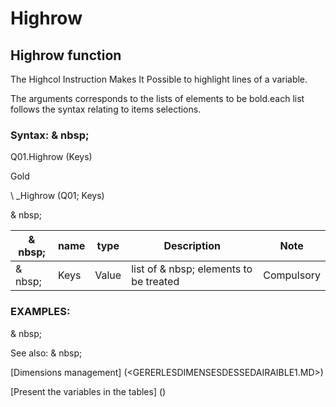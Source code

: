 # Highrow

## Highrow function

The Highcol Instruction Makes It Possible to highlight lines of a variable.

The arguments corresponds to the lists of elements to be bold.each list follows the syntax relating to items selections.

### Syntax: & nbsp;

Q01.Highrow (Keys)

Gold

\ _Highrow (Q01; Keys)

& nbsp;

| & nbsp; | **name** | **type** | **Description** | **Note** |
| --- | --- | --- | --- | --- |
| & nbsp; | Keys | Value | list of & nbsp; elements to be treated | Compulsory |

### EXAMPLES:

& nbsp;

See also: & nbsp;

[Dimensions management] (<GERERLESDIMENSESDESSEDAIRAIBLE1.MD>)

[Present the variables in the tables] (<PertERDERLESVARIABLE WHILESTAB1.MD>)